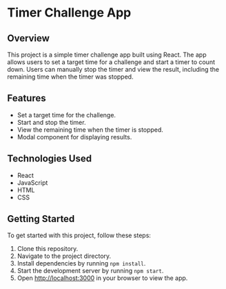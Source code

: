 # Timer Challenge App

## Overview

This project is a simple timer challenge app built using React. The app allows users to set a target time for a challenge and start a timer to count down. Users can manually stop the timer and view the result, including the remaining time when the timer was stopped.

## Features

- Set a target time for the challenge.
- Start and stop the timer.
- View the remaining time when the timer is stopped.
- Modal component for displaying results.

## Technologies Used

- React
- JavaScript
- HTML
- CSS

## Getting Started

To get started with this project, follow these steps:

1. Clone this repository.
2. Navigate to the project directory.
3. Install dependencies by running `npm install`.
4. Start the development server by running `npm start`.
5. Open [http://localhost:3000](http://localhost:3000) in your browser to view the app.

